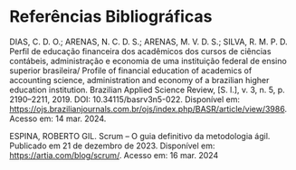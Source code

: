 # Referências Bibliográficas

DIAS, C. D. O.; ARENAS, N. C. D. S.; ARENAS, M. V. D. S.; SILVA, R. M. P. D. Perfil de educação financeira dos acadêmicos dos cursos de ciências contábeis, administração e economia de uma instituição federal de ensino superior brasileira/ Profile of financial education of academics of accounting science, administration and economy of a brazilian higher education institution. Brazilian Applied Science Review, [S. l.], v. 3, n. 5, p. 2190–2211, 2019. DOI: 10.34115/basrv3n5-022. Disponível em: https://ojs.brazilianjournals.com.br/ojs/index.php/BASR/article/view/3986. Acesso em: 14 mar. 2024.

ESPINA, ROBERTO GIL. Scrum – O guia definitivo da metodologia ágil. Publicado em 21 de dezembro de 2023. Disponível em: https://artia.com/blog/scrum/. Acesso em: 16 mar. 2024

